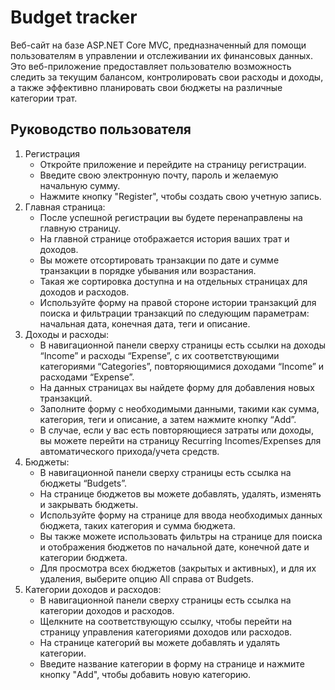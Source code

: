 # Budget tracker
Веб-сайт на базе ASP.NET Core MVC, предназначенный для помощи пользователям в управлении и отслеживании их финансовых данных. Это веб-приложение предоставляет пользователю возможность следить за текущим балансом, контролировать свои расходы и доходы, а также эффективно планировать свои бюджеты на различные категории трат.

## Руководство пользователя
1. Регистрация
   - Откройте приложение и перейдите на страницу регистрации.
   - Введите свою электронную почту, пароль и желаемую начальную сумму.
   - Нажмите кнопку "Register", чтобы создать свою учетную запись.
2. Главная страница:
   - После успешной регистрации вы будете перенаправлены на главную страницу.
   - На главной странице отображается история ваших трат и доходов.
   - Вы можете отсортировать транзакции по дате и сумме транзакции в порядке убывания или возрастания.
   - Такая же сортировка доступна и на отдельных страницах для доходов и расходов.
   - Используйте форму на правой стороне истории транзакций для поиска и фильтрации транзакций по следующим параметрам: начальная дата, конечная дата, теги и описание.
3. Доходы и расходы:
   - В навигационной панели сверху страницы есть ссылки на доходы “Income” и расходы “Expense”, с их соответствующими категориями “Categories”, повторяющимися доходами “Income” и расходами “Expense”.
   - На данных страницах вы найдете форму для добавления новых транзакций.
   - Заполните форму с необходимыми данными, такими как сумма, категория, теги и описание, а затем нажмите кнопку “Add”.
   - В случае, если у вас есть повторяющиеся затраты или доходы, вы можете перейти на страницу Recurring Incomes/Expenses для автоматического прихода/учета средств.
4. Бюджеты:
   - В навигационной панели сверху страницы есть ссылка на бюджеты “Budgets”.
   - На странице бюджетов вы можете добавлять, удалять, изменять и закрывать бюджеты.
   - Используйте форму на странице для ввода необходимых данных бюджета, таких категория и сумма бюджета.
   - Вы также можете использовать фильтры на странице для поиска и отображения бюджетов по начальной дате, конечной дате и категории бюджета.
   - Для просмотра всех бюджетов (закрытых и активных), и для их удаления, выберите опцию All справа от Budgets.
5. Категории доходов и расходов:
   - В навигационной панели сверху страницы есть ссылка на категории доходов и расходов.
   - Щелкните на соответствующую ссылку, чтобы перейти на страницу управления категориями доходов или расходов.
   - На странице категорий вы можете добавлять и удалять категории.
   - Введите название категории в форму на странице и нажмите кнопку "Add", чтобы добавить новую категорию.

